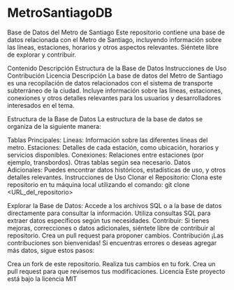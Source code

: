 # MetroSantiagoDB
Base de Datos del Metro de Santiago
Este repositorio contiene una base de datos relacionada con el Metro de Santiago, incluyendo información sobre las líneas, estaciones, horarios y otros aspectos relevantes. Siéntete libre de explorar y contribuir.

Contenido
Descripción
Estructura de la Base de Datos
Instrucciones de Uso
Contribución
Licencia
Descripción
La base de datos del Metro de Santiago es una recopilación de datos relacionados con el sistema de transporte subterráneo de la ciudad. Incluye información sobre las líneas, estaciones, conexiones y otros detalles relevantes para los usuarios y desarrolladores interesados en el tema.

Estructura de la Base de Datos
La estructura de la base de datos se organiza de la siguiente manera:

Tablas Principales:
Lineas: Información sobre las diferentes líneas del metro.
Estaciones: Detalles de cada estación, como ubicación, horarios y servicios disponibles.
Conexiones: Relaciones entre estaciones (por ejemplo, transbordos).
Otras tablas según sea necesario.
Datos Adicionales:
Puedes encontrar datos históricos, estadísticas de uso, y otros detalles relevantes.
Instrucciones de Uso
Clonar el Repositorio:
Clona este repositorio en tu máquina local utilizando el comando:
git clone <URL_del_repositorio>

Explorar la Base de Datos:
Accede a los archivos SQL o a la base de datos directamente para consultar la información.
Utiliza consultas SQL para extraer datos específicos según tus necesidades.
Contribuir:
Si tienes mejoras, correcciones o datos adicionales, siéntete libre de contribuir al repositorio.
Crea un pull request para proponer cambios.
Contribución
¡Las contribuciones son bienvenidas! Si encuentras errores o deseas agregar más datos, sigue estos pasos:

Crea un fork de este repositorio.
Realiza tus cambios en tu fork.
Crea un pull request para que revisemos tus modificaciones.
Licencia
Este proyecto está bajo la licencia MIT
